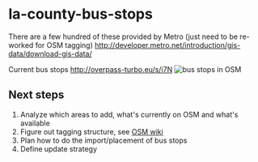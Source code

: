 # la-county-bus-stops
There are a few hundred of these provided by Metro (just need to be re-worked for OSM tagging) http://developer.metro.net/introduction/gis-data/download-gis-data/

Current bus stops
http://overpass-turbo.eu/s/i7N
![bus stops in OSM](https://cloud.githubusercontent.com/assets/695934/18135877/3e8c077e-6f58-11e6-9cea-4d027282f3f5.png)


## Next steps
1. Analyze which areas to add, what's currently on OSM and what's available
2. Figure out tagging structure, see [OSM wiki](http://wiki.openstreetmap.org/wiki/Tag:highway%3Dbus_stop)
3. Plan how to do the import/placement of bus stops
4. Define update strategy
